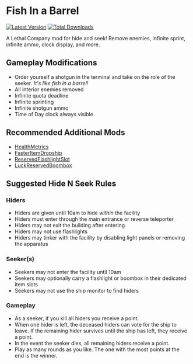 # Fish In a Barrel

[![Latest Version](https://img.shields.io/thunderstore/v/JaredIsCoding/FishInABarrel?logo=thunderstore&logoColor=white)](https://thunderstore.io/c/lethal-company/p/JaredIsCoding/FishInABarrel)
[![Total Downloads](https://img.shields.io/thunderstore/dt/JaredIsCoding/FishInABarrel?logo=thunderstore&logoColor=white)](https://thunderstore.io/c/lethal-company/p/JaredIsCoding/FishInABarrel)

A Lethal Company mod for hide and seek! Remove enemies, infinite sprint, infinite ammo, clock display, and more.

## Gameplay Modifications
- Order yourself a shotgun in the terminal and take on the role of the seeker. *It's like fish in a barrel!*
- All interior enemies removed
- Infinite quota deadline
- Infinite sprinting
- Infinite shotgun ammo
- Time of Day clock always visible

## Recommended Additional Mods
- [HealthMetrics](https://thunderstore.io/c/lethal-company/p/matsuura/HealthMetrics/)
- [FasterItemDropship](https://thunderstore.io/c/lethal-company/p/FlipMods/FasterItemDropship/)
- [ReservedFlashlightSlot](https://thunderstore.io/c/lethal-company/p/FlipMods/ReservedFlashlightSlot/)
- [LuckReservedBoombox](https://thunderstore.io/c/lethal-company/p/Luck/LuckReservedBoombox/)

## Suggested Hide N Seek Rules

### Hiders
- Hiders are given until 10am to hide *within* the facility
- Hiders must enter through the main entrance or reverse teleporter
- Hiders may not exit the building after entering
- Hiders may not use flashlights
- Hiders may tinker with the facility by disabling light panels or removing the apparatus

### Seeker(s)
- Seekers may not enter the facility until 10am
- Seekers may optionally carry a flashlight or boombox in their dedicated item slots
- Seekers may not use the ship monitor to find hiders

### Gameplay
- As a seeker, if you kill all hiders you receive a point.
- When one hider is left, the deceased hiders can vote for the ship to leave. If the remaining hider survives until the ship has left, they receive a point.
- In the event the seeker dies, all remaining hiders receive a point.
- Play as many rounds as you like. The one with the most points at the end is the winner.